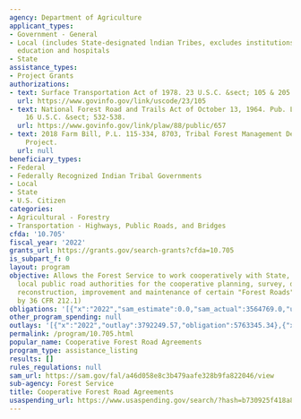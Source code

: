 ```yaml
---
agency: Department of Agriculture
applicant_types:
- Government - General
- Local (includes State-designated lndian Tribes, excludes institutions of higher
  education and hospitals
- State
assistance_types:
- Project Grants
authorizations:
- text: Surface Transportation Act of 1978. 23 U.S.C. &sect; 105 & 205.
  url: https://www.govinfo.gov/link/uscode/23/105
- text: National Forest Road and Trails Act of October 13, 1964. Pub. L. 88, 657.
    16 U.S.C. &sect; 532-538.
  url: https://www.govinfo.gov/link/plaw/88/public/657
- text: 2018 Farm Bill, P.L. 115-334, 8703, Tribal Forest Management Demonstration
    Project.
  url: null
beneficiary_types:
- Federal
- Federally Recognized Indian Tribal Governments
- Local
- State
- U.S. Citizen
categories:
- Agricultural - Forestry
- Transportation - Highways, Public Roads, and Bridges
cfda: '10.705'
fiscal_year: '2022'
grants_url: https://grants.gov/search-grants?cfda=10.705
is_subpart_f: 0
layout: program
objective: Allows the Forest Service to work cooperatively with State, county, or
  local public road authorities for the cooperative planning, survey, design, construction,
  reconstruction, improvement and maintenance of certain "Forest Roads" (as defined
  by 36 CFR 212.1)
obligations: '[{"x":"2022","sam_estimate":0.0,"sam_actual":3564769.0,"usa_spending_actual":5865964.29},{"x":"2023","sam_estimate":6341311.0,"sam_actual":0.0,"usa_spending_actual":4669581.91},{"x":"2024","sam_estimate":0.0,"sam_actual":0.0,"usa_spending_actual":4250566.94}]'
other_program_spending: null
outlays: '[{"x":"2022","outlay":3792249.57,"obligation":5763345.34},{"x":"2023","outlay":1283936.18,"obligation":4985651.4},{"x":"2024","outlay":285464.79,"obligation":4059126.15}]'
permalink: /program/10.705.html
popular_name: Cooperative Forest Road Agreements
program_type: assistance_listing
results: []
rules_regulations: null
sam_url: https://sam.gov/fal/a46d058e8c3b479aafe328b9fa822046/view
sub-agency: Forest Service
title: Cooperative Forest Road Agreements
usaspending_url: https://www.usaspending.gov/search/?hash=b730925f418a8980e1cce465dcfb4bda
---
```

